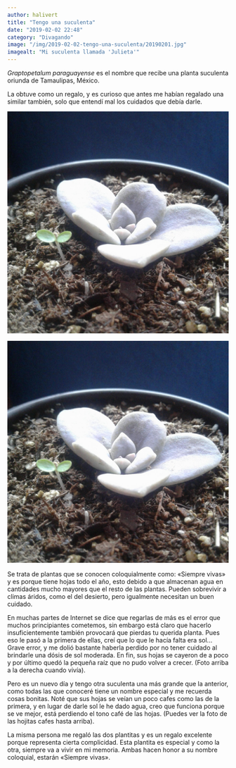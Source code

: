 ```yaml
---
author: halivert
title: "Tengo una suculenta"
date: "2019-02-02 22:48"
category: "Divagando"
image: "/img/2019-02-02-tengo-una-suculenta/20190201.jpg"
imagealt: "Mi suculenta llamada 'Julieta'"
---
```


_Graptopetalum paraguayense_ es el nombre que recibe una planta suculenta
oriunda de Tamaulipas, México.

La obtuve como un regalo, y es curioso que antes me habían regalado una similar
también, solo que entendí mal los cuidados que debía darle.

<!--Seguir leyendo-->

<article>
<img
  class="image is-hidden-tablet"
  alt="Mi primera suculenta"
  src="/img/2019-02-02-tengo-una-suculenta/20180508.jpg">

<img
  class="is-pulled-right image-right is-hidden-mobile"
  alt="Mi primera suculenta"
  src="/img/2019-02-02-tengo-una-suculenta/20180508.jpg">
</article>

Se trata de plantas que se conocen coloquialmente como: «Siempre vivas» y es
porque tiene hojas todo el año, esto debido a que almacenan agua en cantidades
mucho mayores que el resto de las plantas. Pueden sobrevivir a climas áridos,
como el del desierto, pero igualmente necesitan un buen cuidado.

En muchas partes de Internet se dice que regarlas de más es el error que muchos
principiantes cometemos, sin embargo está claro que hacerlo insuficientemente
también provocará que pierdas tu querida planta. Pues eso le pasó a la primera
de ellas, creí que lo que le hacía falta era sol... Grave error, y me dolió
bastante haberla perdido por no tener cuidado al brindarle una dósis de sol
moderada. En fin, sus hojas se cayeron de a poco y por último quedó la pequeña
raíz que no pudo volver a crecer. (Foto arriba a la derecha cuando vivía).

Pero es un nuevo día y tengo otra suculenta una más grande que la anterior, como
todas las que conoceré tiene un nombre especial y me recuerda cosas bonitas.
Noté que sus hojas se veían un poco cafes como las de la primera, y en lugar de
darle sol le he dado agua, creo que funciona porque se ve mejor, está perdiendo
el tono café de las hojas. (Puedes ver la foto de las hojitas cafes hasta
arriba).

La misma persona me regaló las dos plantitas y es un regalo excelente porque
representa cierta complicidad. Esta plantita es especial y como la otra, siempre
va a vivir en mi memoria. Ambas hacen honor a su nombre coloquial, estarán
«Siempre vivas».
